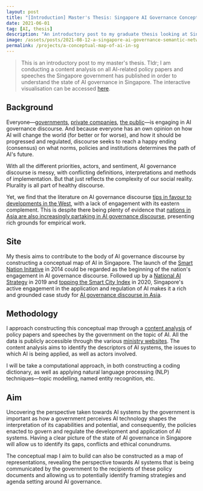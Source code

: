 ```yaml
---
layout: post
title: "[Introduction] Master's Thesis: Singapore AI Governance Concept Map"
date: 2021-06-01
tag: [AI, thesis]
description: "An introductory post to my graduate thesis looking at Singapore's AI strategy."
image: /assets/posts/2021-08-12-a-singapore-ai-governance-semantic-network/sg-ai-conceptual-map.png
permalink: /projects/a-conceptual-map-of-ai-in-sg
---
```


> This is an introductory post to my master's thesis. Tldr; I am conducting a content analysis on all AI-related policy papers and speeches the Singapore government has published in order to understand the state of AI governance in Singapore. The interactive visualisation can be accessed [here](https://vnck.xyz/singapore-ai-governance-concept-map/).
## Background

Everyone—[governments](https://www.gov.uk/guidance/data-ethics-and-ai-guidance-landscape), [private companies](https://ai.google/static/documents/perspectives-on-issues-in-ai-governance.pdf), [the public](https://www.codedbias.com/)—is engaging in AI governance discourse. And because everyone has an own opinion on how AI will change the world (for better or for worse), and how it should be progressed and regulated, discourse seeks to reach a happy ending (consensus) on what norms, policies and institutions determines the path of AI's future.

With all the different priorities, actors, and sentiment, AI governance discourse is messy, with conflicting definitions, interpretations and methods of implementation. But that just reflects the complexity of our social reality. Plurality is all part of healthy discourse.

Yet, we find that the literature on AI governance discourse [tips in favour to developments in the West](https://www.aies-conference.com/2020/wp-content/papers/030.pdf), with a lack of engagement with its eastern complement. This is despite there being plenty of evidence that [nations in Asia are also increasingly partaking in AI governance discourse](https://link.springer.com/content/pdf/10.1007%2Fs13347-020-00402-x.pdf), presenting rich grounds for empirical work.

## Site

My thesis aims to contribute to the body of AI governance discourse by constructing a conceptual map of AI in Singapore. The launch of the [Smart Nation Initative](https://www.smartnation.gov.sg/whats-new/speeches/smart-nation-launch) in 2014 could be regarded as the beginning of the nation's engagement in AI governance discourse. Followed up by a [National AI Strategy](https://www.smartnation.gov.sg/why-Smart-Nation/NationalAIStrategy) in 2019 and [topping the Smart City Index](https://www.imd.org/news/updates/singapore-tops-new-citizen-centric-global-smart-city-index/) in 2020, Singapore's active engagement in the application and regulation of AI makes it a rich and grounded case study for [AI governance discourse in Asia](https://opengovasia.com/singapore-releases-first-artificial-intelligence-ai-governance-framework-in-asia/).

## Methodology

I approach constructing this conceptual map through a [content analysis](https://www.amazon.com/Content-Analysis-Introduction-Its-Methodology/dp/0761915451) of policy papers and speeches by the government on the topic of AI. All the data is publicly accessible through the various [ministry websites](https://www.sgdi.gov.sg/ministries). The content analysis aims to identify the descriptors of AI systems, the issues to which AI is being applied, as well as actors involved.

I will be take a computational approach, in both constructing a coding dictionary, as well as applying natural language processing (NLP) techniques—topic modelling, named entity recognition, etc.

## Aim

Uncovering the perspective taken towards AI systems by the government is important as how a government perceives AI technology shapes the interpretation of its capabilities and potential, and consequently, the policies enacted to govern and regulate the development and application of AI systems. Having a clear picture of the state of AI governance in Singapore will allow us to identify its gaps, conflicts and ethical conundrums.

The conceptual map I aim to build can also be constructed as a map of representations, revealing the perspective towards AI systems that is being communicated by the government to the recipients of these policy documents and allowing us to potentially identify framing strategies and agenda setting around AI governance.
